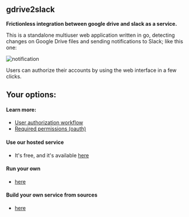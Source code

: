 gdrive2slack
------------
**Frictionless integration between google drive and slack as a service.**

This is a standalone multiuser web application written in go, detecting changes on Google Drive files and sending notifications to Slack; like this one:

![notification](https://raw.github.com/optionfactory/gdrive2slack/master/docs/notification.png)


Users can authorize their accounts by using the web interface in a few clicks.

## Your options:

#### Learn more:
* [User authorization workflow](https://github.com/optionfactory/gdrive2slack/wiki#user-authorization-workflow)
* [Required permissions (oauth)](https://github.com/optionfactory/gdrive2slack/wiki#required-permissions-\(oauth\))

#### Use our hosted service
  * It's free, and it's available [here](http://gdrive2slack.optionfactory.net)
 
#### Run your own 
* [here](https://github.com/optionfactory/gdrive2slack/wiki/Run-your-own-service)

#### Build your own service from sources
* [here](https://github.com/optionfactory/gdrive2slack/wiki/Build-your-own-service-from-sources)
